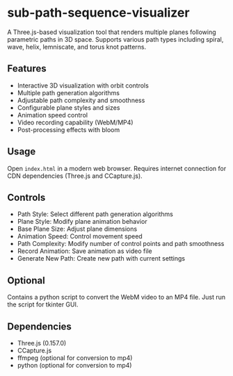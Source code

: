 # sub-path-sequence-visualizer

A Three.js-based visualization tool that renders multiple planes following parametric paths in 3D space. Supports various path types including spiral, wave, helix, lemniscate, and torus knot patterns.

## Features
- Interactive 3D visualization with orbit controls
- Multiple path generation algorithms
- Adjustable path complexity and smoothness
- Configurable plane styles and sizes
- Animation speed control
- Video recording capability (WebM/MP4)
- Post-processing effects with bloom

## Usage
Open `index.html` in a modern web browser. Requires internet connection for CDN dependencies (Three.js and CCapture.js).

## Controls
- Path Style: Select different path generation algorithms
- Plane Style: Modify plane animation behavior
- Base Plane Size: Adjust plane dimensions
- Animation Speed: Control movement speed
- Path Complexity: Modify number of control points and path smoothness
- Record Animation: Save animation as video file
- Generate New Path: Create new path with current settings

## Optional
Contains a python script to convert the WebM video to an MP4 file. Just run the script for tkinter GUI.

## Dependencies
- Three.js (0.157.0)
- CCapture.js
- ffmpeg (optional for conversion to mp4)
- python (optional for conversion to mp4)
